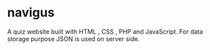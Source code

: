 # navigus
 A quiz website built with HTML , CSS , PHP and JavaScript. For data storage purpose JSON is used on server side.
